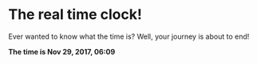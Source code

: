 # The real time clock!

Ever wanted to know what the time is? Well, your journey is about to end!

**The time is Nov 29, 2017, 06:09**